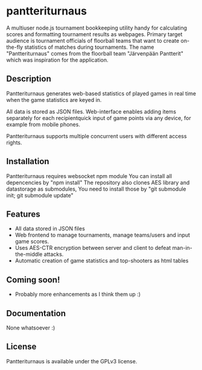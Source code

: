 # pantteriturnaus

A multiuser node.js tournament bookkeeping utility handy for calculating scores and formatting tournament results as webpages.
Primary target audience is tournament officials of floorball teams that want to create on-the-fly statistics of matches during tournaments.
The name "Pantteriturnaus" comes from the floorball team "Järvenpään Pantterit" which was inspiration for the application.

## Description

Pantteriturnaus generates web-based statistics of played games in real time when the game statistics are keyed in.

All data is stored as JSON files. Web-interface enables adding items separately for each recipientquick input of game points via any device, for example from mobile phones.

Pantteriturnaus supports multiple concurrent users with different access rights.

## Installation

Pantteriturnaus requires websocket npm module You can install all depencencies by "npm install"
The repository also clones AES library and datastorage as submodules, You need to install those by "git submodule init; git submodule update"

## Features

* All data stored in JSON files
* Web frontend to manage tournaments, manage teams/users and input game scores.
* Uses AES-CTR encryption between server and client to defeat man-in-the-middle attacks.
* Automatic creation of game statistics and top-shooters as html tables
  
## Coming soon!

* Probably more enhancements as I think them up :)
    
## Documentation

None whatsoever :)

## License

Pantteriturnaus is available under the GPLv3 license.
